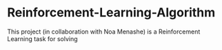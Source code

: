# Reinforcement-Learning-Algorithm
This project (in collaboration with Noa Menashe) is a Reinforcement Learning task for solving 
